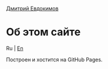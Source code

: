 [Дмитрий Евдокимов](/)

Об этом сайте
=============

Ru | [En](about-en "English language (по-английски)")

Построен и хостится на GitHub Pages.
